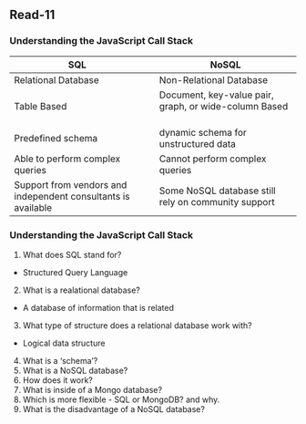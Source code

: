 ## Read-11

### Understanding the JavaScript Call Stack
| SQL     | NoSQL |
| ----------- | ----------- |
| Relational Database   | Non-Relational Database       |
| Table Based   | Document, key-value pair, graph, or wide-column Based       |
| Predefined schema  | dynamic schema for unstructured data       |
| Able to perform complex queries | Cannot perform complex queries      |
| Support from vendors and independent consultants is available | Some NoSQL database still rely on community support     |

### Understanding the JavaScript Call Stack
1. What does SQL stand for?
- Structured Query Language

2. What is a realational database?
- A database of information that is related

3. What type of structure does a relational database work with?
- Logical data structure

4. What is a ‘schema’?
5. What is a NoSQL database?
6. How does it work?
7. What is inside of a Mongo database?
8. Which is more flexible - SQL or MongoDB? and why.
9. What is the disadvantage of a NoSQL database?

